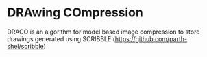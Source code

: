 # DRAwing COmpression
DRACO is an algorithm for model based image compression to store drawings generated using SCRIBBLE (https://github.com/parth-shel/scribble)
